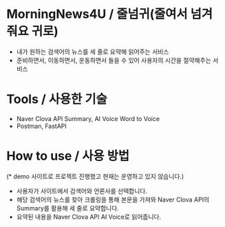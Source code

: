 # MorningNews4U / 줄넘귀(줄여서 넘겨줘요 귀로)
- 내가 원하는 검색어의 뉴스를 세 줄로 요약해 읽어주는 서비스 
- 준비하면서, 이동하면서, 운동하면서 들을 수 있어 사용자의 시간을 절약해주는 서비스

# Tools / 사용한 기술 
- Naver Clova API Summary, AI Voice Word to Voice
- Postman, FastAPI

# How to use / 사용 방법 
(* demo 사이트로 프로젝트 진행했고 현재는 운영하고 있지 않습니다.) 
- 사용자가 사이트에서 검색어와 언론사를 선택합니다.
- 해당 검색어의 뉴스를 찾아 크롤링을 통해 본문을 가져와 Naver Clova API의 Summary를 활용해 세 줄로 요약합니다. 
- 요약된 내용을 Naver Clova API AI Voice로 읽어줍니다. 
